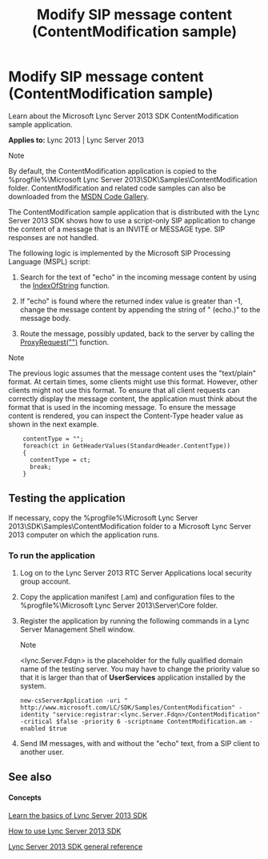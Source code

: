 ﻿---
title: Modify SIP message content (ContentModification sample)
TOCTitle: Modify SIP message content (ContentModification sample)
ms:assetid: 26f05d7c-8665-4d79-9cb4-3f4f4eb4b588
ms:mtpsurl: https://msdn.microsoft.com/en-us/library/Dn439094(v=office.15)
ms:contentKeyID: 57096261
ms.date: 07/24/2014
mtps_version: v=office.15
---

# Modify SIP message content (ContentModification sample)

Learn about the Microsoft Lync Server 2013 SDK ContentModification sample application.


**Applies to:** Lync 2013 | Lync Server 2013


> [!NOTE]
> <P>By default, the ContentModification application is copied to the %progfile%\Microsoft Lync Server 2013\SDK\Samples\ContentModification folder. ContentModification and related code samples can also be downloaded from the <A href="http://code.msdn.microsoft.com/lync-server-2013-modify-37847bc4">MSDN Code Gallery</A>.</P>



The ContentModification sample application that is distributed with the Lync Server 2013 SDK shows how to use a script-only SIP application to change the content of a message that is an INVITE or MESSAGE type. SIP responses are not handled.

The following logic is implemented by the Microsoft SIP Processing Language (MSPL) script:

1.  Search for the text of "echo" in the incoming message content by using the [IndexOfString](https://msdn.microsoft.com/en-us/library/hh364854\(v=office.15\)) function.

2.  If "echo" is found where the returned index value is greater than -1, change the message content by appending the string of " (echo.)" to the message body.

3.  Route the message, possibly updated, back to the server by calling the [ProxyRequest("")](https://msdn.microsoft.com/en-us/library/hh364778\(v=office.15\)) function.


> [!NOTE]
> <P>The previous logic assumes that the message content uses the "text/plain" format. At certain times, some clients might use this format. However, other clients might not use this format. To ensure that all client requests can correctly display the message content, the application must think about the format that is used in the incoming message. To ensure the message content is rendered, you can inspect the Content-Type header value as shown in the next example.</P>



``` 
    contentType = "";
    foreach(ct in GetHeaderValues(StandardHeader.ContentType))
    {
      contentType = ct;
      break;
    }
```

## Testing the application

If necessary, copy the %progfile%\\Microsoft Lync Server 2013\\SDK\\Samples\\ContentModification folder to a Microsoft Lync Server 2013 computer on which the application runs.

### To run the application

1.  Log on to the Lync Server 2013 RTC Server Applications local security group account.

2.  Copy the application manifest (.am) and configuration files to the %progfile%\\Microsoft Lync Server 2013\\Server\\Core folder.

3.  Register the application by running the following commands in a Lync Server Management Shell window.
    

    > [!NOTE]
    > <P>&lt;lync.Server.Fdqn&gt; is the placeholder for the fully qualified domain name of the testing server. You may have to change the priority value so that it is larger than that of <STRONG>UserServices</STRONG> application installed by the system.</P>

    
        new-csServerApplication -uri " http://www.microsoft.com/LC/SDK/Samples/ContentModification" -identity "service:registrar:<lync.Server.Fdqn>/ContentModification" -critical $false -priority 6 -scriptname ContentModification.am -enabled $true

4.  Send IM messages, with and without the "echo" text, from a SIP client to another user.

## See also

#### Concepts

[Learn the basics of Lync Server 2013 SDK](learn-the-basics-of-lync-server-2013-sdk.md)

[How to use Lync Server 2013 SDK](how-to-use-lync-server-2013-sdk.md)

[Lync Server 2013 SDK general reference](lync-server-2013-sdk-general-reference.md)


